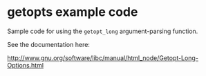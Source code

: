 # getopts example code

Sample code for using the `getopt_long` argument-parsing function.

See the documentation here:

http://www.gnu.org/software/libc/manual/html_node/Getopt-Long-Options.html
